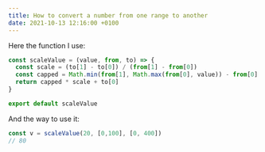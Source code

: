```yaml
---
title: How to convert a number from one range to another
date: 2021-10-13 12:16:00 +0100
---
```




Here the function I use:

```js
const scaleValue = (value, from, to) => {
  const scale = (to[1] - to[0]) / (from[1] - from[0])
  const capped = Math.min(from[1], Math.max(from[0], value)) - from[0]
  return capped * scale + to[0]
}

export default scaleValue
```

And the way to use it:

```js
const v = scaleValue(20, [0,100], [0, 400])
// 80
```

